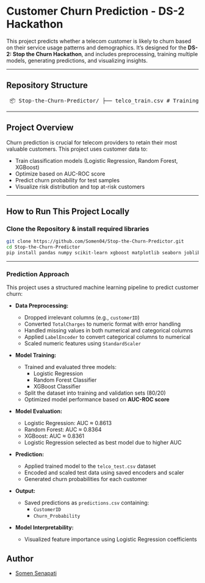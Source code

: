 # Customer Churn Prediction - DS-2 Hackathon

This project predicts whether a telecom customer is likely to churn based on their service usage patterns and demographics. It’s designed for the **DS-2: Stop the Churn Hackathon**, and includes preprocessing, training multiple models, generating predictions, and visualizing insights.

---

## Repository Structure
<pre> 📦 Stop-the-Churn-Predictor/ ├── telco_train.csv # Training data ├── telco_test.csv # Test data (without labels) ├── predictions.csv # Final predicted churn probabilities ├── model.pkl # Trained Logistic Regression model ├── scaler.pkl # Scaler for numeric features ├── label_encoders.pkl # Encoders for categorical features ├── train_notebook.ipynb # Full training pipeline ├── test_notebook.ipynb # Prediction and visualization ├── requirements.txt # Dependencies list └── README.md # This file </pre>

---

## Project Overview

Churn prediction is crucial for telecom providers to retain their most valuable customers. This project uses customer data to:

- Train classification models (Logistic Regression, Random Forest, XGBoost)
- Optimize based on AUC-ROC score
- Predict churn probability for test samples
- Visualize risk distribution and top at-risk customers

---

## How to Run This Project Locally

### Clone the Repository & install required libraries

```bash
git clone https://github.com/Somen04/Stop-the-Churn-Predictor.git
cd Stop-the-Churn-Predictor
pip install pandas numpy scikit-learn xgboost matplotlib seaborn joblib
```
---

### Prediction Approach

This project uses a structured machine learning pipeline to predict customer churn:

- **Data Preprocessing:**
  - Dropped irrelevant columns (e.g., `customerID`)
  - Converted `TotalCharges` to numeric format with error handling
  - Handled missing values in both numerical and categorical columns
  - Applied `LabelEncoder` to convert categorical columns to numerical
  - Scaled numeric features using `StandardScaler`

- **Model Training:**
  - Trained and evaluated three models:
    - Logistic Regression
    - Random Forest Classifier
    - XGBoost Classifier
  - Split the dataset into training and validation sets (80/20)
  - Optimized model performance based on **AUC-ROC score**

- **Model Evaluation:**
  - Logistic Regression: AUC ≈ 0.8613
  - Random Forest: AUC ≈ 0.8364
  - XGBoost: AUC ≈ 0.8361
  - Logistic Regression selected as best model due to higher AUC

- **Prediction:**
  - Applied trained model to the `telco_test.csv` dataset
  - Encoded and scaled test data using saved encoders and scaler
  - Generated churn probabilities for each customer

- **Output:**
  - Saved predictions as `predictions.csv` containing:
    - `CustomerID`
    - `Churn_Probability`

- **Model Interpretability:**
  - Visualized feature importance using Logistic Regression coefficients

## Author

- [Somen Senapati](https://github.com/Somen04)


